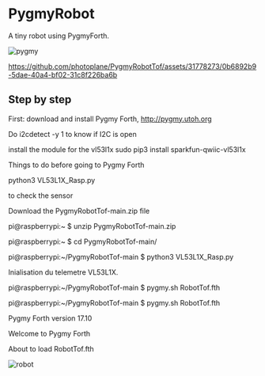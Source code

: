 # PygmyRobot
A tiny robot using PygmyForth.

![pygmy](https://github.com/photoplane/PygmyRobotTof/assets/31778273/2e7f9684-4f8f-4a17-907e-76c8bf4ab14a)



https://github.com/photoplane/PygmyRobotTof/assets/31778273/0b6892b9-5dae-40a4-bf02-31c8f226ba6b

## Step by step

First: 
download and install Pygmy Forth,
http://pygmy.utoh.org

Do i2cdetect -y 1 to know if I2C is open

install the module for the vl53l1x
sudo pip3 install sparkfun-qwiic-vl53l1x

Things to do before going to Pygmy Forth

python3 VL53L1X_Rasp.py 

to check the sensor

Download the PygmyRobotTof-main.zip file

pi@raspberrypi:~ $ unzip PygmyRobotTof-main.zip 

pi@raspberrypi:~ $ cd PygmyRobotTof-main/

pi@raspberrypi:~/PygmyRobotTof-main $ python3 VL53L1X_Rasp.py 

Inialisation du telemetre VL53L1X.

pi@raspberrypi:~/PygmyRobotTof-main $ pygmy.sh RobotTof.fth

pi@raspberrypi:~/PygmyRobotTof-main $ pygmy.sh RobotTof.fth

Pygmy Forth version 17.10

Welcome to Pygmy Forth 

About to load RobotTof.fth
           
![robot](https://github.com/photoplane/PygmyRobotTof/assets/31778273/db7b0085-cf49-4101-9f9d-b2c8e7ade6ba)







